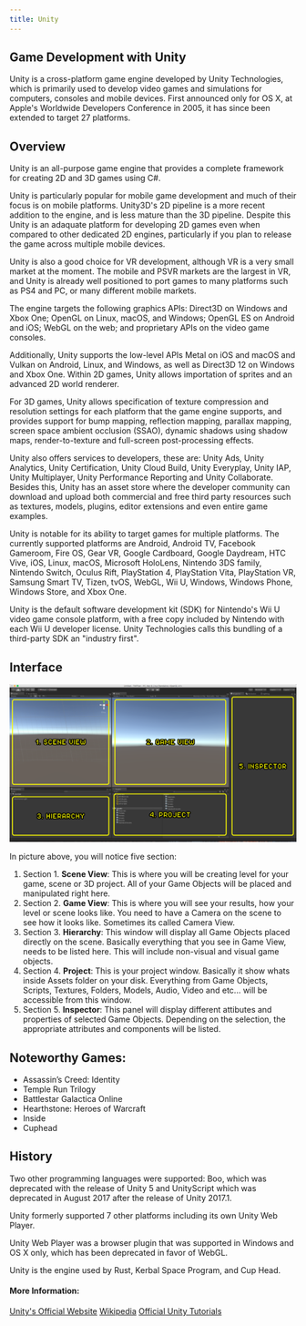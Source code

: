 ```yaml
---
title: Unity
---
```

## Game Development with Unity

Unity is a cross-platform game engine developed by Unity Technologies, which is primarily used to develop video games and simulations for computers, consoles and mobile devices.
First announced only for OS X, at Apple's Worldwide Developers Conference in 2005, it has since been extended to target 27 platforms.

## Overview

Unity is an all-purpose game engine that provides a complete framework for creating 2D and 3D games using C#. 

Unity is particularly popular for mobile game development and much of their focus is on mobile platforms. Unity3D's 2D pipeline is a more recent addition to the engine, and is less mature than the 3D pipeline. Despite this Unity is an adaquate platform for developing 2D games even when compared to other dedicated 2D engines, particularly if you plan to release the game across multiple mobile devices.

Unity is also a good choice for VR development, although VR is a very small market at the moment. The mobile and PSVR markets are the largest in VR, and Unity is already well positioned to port games to many platforms such as PS4 and PC, or many different mobile markets. 

The engine targets the following graphics APIs: Direct3D on Windows and Xbox One; OpenGL on Linux, macOS, and Windows; OpenGL ES on Android and iOS; WebGL on the web; and proprietary APIs on the video game consoles.

Additionally, Unity supports the low-level APIs Metal on iOS and macOS and Vulkan on Android, Linux, and Windows, as well as Direct3D 12 on Windows and Xbox One. Within 2D games, Unity allows importation of sprites and an advanced 2D world renderer.

For 3D games, Unity allows specification of texture compression and resolution settings for each platform that the game engine supports, and provides support for bump mapping, reflection mapping, parallax mapping, screen space ambient occlusion (SSAO), dynamic shadows using shadow maps, render-to-texture and full-screen post-processing effects.

Unity also offers services to developers, these are: Unity Ads, Unity Analytics, Unity Certification, Unity Cloud Build, Unity Everyplay, Unity IAP, Unity Multiplayer, Unity Performance Reporting and Unity Collaborate. Besides this, Unity has an asset store where the developer community can download and upload both commercial and free third party resources such as textures, models, plugins, editor extensions and even entire game examples.

Unity is notable for its ability to target games for multiple platforms. The currently supported platforms are Android, Android TV, Facebook Gameroom, Fire OS, Gear VR, Google Cardboard, Google Daydream, HTC Vive, iOS, Linux, macOS, Microsoft HoloLens, Nintendo 3DS family, Nintendo Switch, Oculus Rift, PlayStation 4, PlayStation Vita, PlayStation VR, Samsung Smart TV, Tizen, tvOS, WebGL, Wii U, Windows, Windows Phone, Windows Store, and Xbox One.

Unity is the default software development kit (SDK) for Nintendo's Wii U video game console platform, with a free copy included by Nintendo with each Wii U developer license.
Unity Technologies calls this bundling of a third-party SDK an "industry first".

## Interface

![Unity Interface](https://github.com/pawelszpiczakowski/PublicStuff/raw/master/unityInterface.png)

In picture above, you will notice five section:
1) Section 1. <b>Scene View</b>: This is where you will be creating level for your game, scene or 3D project. All of your Game Objects will be placed and manipulated right here.
2) Section 2. <b>Game View</b>: This is where you will see your results, how your level or scene looks like. You need to have a Camera on the scene to see how it looks like. Sometimes its called Camera View.
3) Section 3. <b>Hierarchy</b>: This window will display all Game Objects placed directly on the scene. Basically everything that you see in Game View, needs to be listed here. This will include non-visual and visual game objects.
4) Section 4. <b>Project</b>: This is your project window. Basically it show whats inside Assets folder on your disk. Everything from Game Objects, Scripts, Textures, Folders, Models, Audio, Video and etc... will be accessible from this window.
5) Section 5. <b>Inspector</b>: This panel will display different attibutes and properties of selected Game Objects. Depending on the selection, the appropriate attributes and components will be listed.

##  Noteworthy Games: 
* Assassin’s Creed: Identity
* Temple Run Trilogy
* Battlestar Galactica Online
* Hearthstone: Heroes of Warcraft
* Inside
* Cuphead
     
## History

Two other programming languages were supported: Boo, which was deprecated with the release of Unity 5 and UnityScript which was deprecated in August 2017 after the release of Unity 2017.1.

Unity formerly supported 7 other platforms including its own Unity Web Player.

Unity Web Player was a browser plugin that was supported in Windows and OS X only, which has been deprecated in favor of WebGL.

Unity is the engine used by Rust, Kerbal Space Program, and Cup Head.

#### More Information: 

[Unity's Official Website](https://unity3d.com/)
[Wikipedia](https://en.wikipedia.org/wiki/Unity_(game_engine))
[Official Unity Tutorials](https://unity3d.com/learn)
